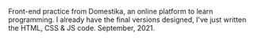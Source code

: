 Front-end practice from Domestika, an online platform to learn programming. I already have the final versions designed, I've just written the HTML, CSS & JS code. 
September, 2021.
